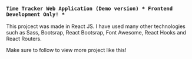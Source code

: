### `Time Tracker Web Application (Demo version) * Frontend Development Only! *`

This projcect was made in React JS. I have used many other technologies such as Sass, Bootsrap, React Bootsrap, Font Awesome, React Hooks and React Routers.

Make sure to follow to view more project like this!
